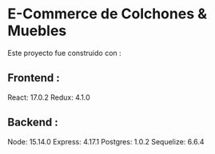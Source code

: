 # E-Commerce de Colchones & Muebles

Este proyecto fue construido con : 

## Frontend :

React: 17.0.2
Redux: 4.1.0
    
## Backend :

Node: 15.14.0 
Express: 4.17.1
Postgres: 1.0.2
Sequelize: 6.6.4